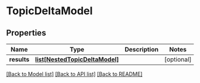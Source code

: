 # TopicDeltaModel

## Properties
Name | Type | Description | Notes
------------ | ------------- | ------------- | -------------
**results** | [**list[NestedTopicDeltaModel]**](NestedTopicDeltaModel.md) |  | [optional] 

[[Back to Model list]](../README.md#documentation-for-models) [[Back to API list]](../README.md#documentation-for-api-endpoints) [[Back to README]](../README.md)


